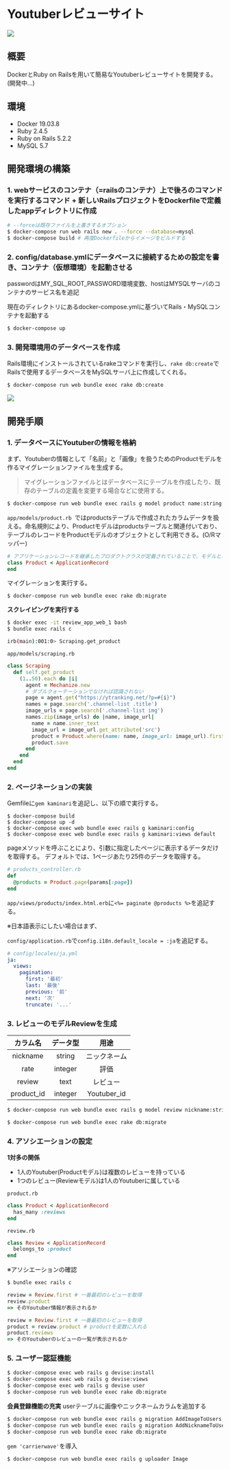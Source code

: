 # Youtuberレビューサイト
![](./screenshot/3.png)
## 概要
DockerとRuby on Railsを用いて簡易なYoutuberレビューサイトを開発する。(開発中...)

## 環境
- Docker 19.03.8
- Ruby 2.4.5
- Ruby on Rails 5.2.2
- MySQL 5.7

## 開発環境の構築

### 1. webサービスのコンテナ（=railsのコンテナ）上で後ろのコマンドを実行するコマンド + 新しいRailsプロジェクトをDockerfileで定義したappディレクトリに作成

```bash
# --forceは既存ファイルを上書きするオプション
$ docker-compose run web rails new . --force --database=mysql
$ docker-compose build # 再度Dockerfileからイメージをビルドする
```
### 2. config/database.ymlにデータベースに接続するための設定を書き、コンテナ（仮想環境）を起動させる
passwordはMY_SQL_ROOT_PASSWORD環境変数、hostはMYSQLサーバのコンテナのサービス名を追記

現在のディレクトリにあるdocker-compose.ymlに基づいてRails・MySQLコンテナを起動する
```bash
$ docker-compose up
```
### 3. 開発環境用のデータベースを作成
Rails環境にインストールされているrakeコマンドを実行し、`rake db:create`でRailsで使用するデータベースをMySQLサーバ上に作成してくれる。
```bash
$ docker-compose run web bundle exec rake db:create
```

![](./screenshot/1.png)

## 開発手順
### 1. データベースにYoutuberの情報を格納
まず、Youtuberの情報として「名前」と「画像」を扱うためのProductモデルを作るマイグレーションファイルを生成する。

> マイグレーションファイルとはデータベースにテーブルを作成したり、既存のテーブルの定義を変更する場合などに使用する。
```bash
$ docker-compose run web bundle exec rails g model product name:string image_url:text
```
`app/models/product.rb `ではproductsテーブルで作成されたカラムデータを扱える。命名規則により、Productモデルはproductsテーブルと関連付いており、テーブルのレコードをProductモデルのオブジェクトとして利用できる。(O/Rマッパー)
```ruby
# アプリケーションレコードを継承したプロダクトクラスが定義されていることで、モデルとして機能させている。
class Product < ApplicationRecord
end
```
マイグレーションを実行する。
```
$ docker-compose run web bundle exec rake db:migrate
```
**スクレイピングを実行する**
```bash
$ docker exec -it review_app_web_1 bash
$ bundle exec rails c

irb(main):001:0> Scraping.get_product
```
`app/models/scraping.rb `
```ruby
class Scraping
  def self.get_product
    (1..50).each do |i|
      agent = Mechanize.new
      # ダブルクォーテーションでなければ認識されない
      page = agent.get("https://ytranking.net/?p=#{i}")
      names = page.search('.channel-list .title')
      image_urls = page.search('.channel-list img')
      names.zip(image_urls) do |name, image_url|
        name = name.inner_text
        image_url = image_url.get_attribute('src')
        product = Product.where(name: name, image_url: image_url).first_or_initialize
        product.save
      end
    end
  end
end
```

### 2. ページネーションの実装
Gemfileに`gem kaminari`を追記し、以下の順で実行する。
```
$ docker-compose build
$ docker-compose up -d
$ docker-compose exec web bundle exec rails g kaminari:config
$ docker-compose exec web bundle exec rails g kaminari:views default
```
pageメソッドを呼ぶことにより、引数に指定したページに表示するデータだけを取得する。
デフォルトでは、1ページあたり25件のデータを取得する。

```ruby
# products_controller.rb
def
  @products = Product.page(params[:page])
end
```
`app/views/products/index.html.erb`に`<%= paginate @products %>`を追記する。

※日本語表示にしたい場合はまず、

`config/application.rb`で`config.i18n.default_locale = :ja`を追記する。
```yml
# config/locales/ja.yml
ja:
  views:
    pagination:
      first: '最初'
      last: '最後'
      previous: '前'
      next: '次'
      truncate: '...'
```


### 3. レビューのモデルReviewを生成

|カラム名|データ型|用途|
|:---:|:---:|:---:|
|nickname|string|ニックネーム|
|rate|integer|評価|
|review|text|レビュー|
|product_id|integer|Youtuber_id|

```bash
$ docker-compose run web bundle exec rails g model review nickname:string rate:integer review:text product_id:integer

$ docker-compose run web bundle exec rake db:migrate
```
### 4. アソシエーションの設定
**1対多の関係**
- 1人のYoutuber(Productモデル)は複数のレビューを持っている
- 1つのレビュー(Reviewモデル)は1人のYoutuberに属している

`product.rb`
```ruby
class Product < ApplicationRecord
  has_many :reviews
end
```
`review.rb`
```ruby
class Review < ApplicationRecord
  belongs_to :product
end
```
※アソシエーションの確認
```bash
$ bundle exec rails c
```
```ruby
review = Review.first # 一番最初のレビューを取得
review.product
=> そのYoutuber情報が表示されるか
```
```ruby
review = Review.first # 一番最初のレビューを取得
product = review.product # productを変数に入れる
product.reviews
=> そのYoutuberのレビューの一覧が表示されるか
```

### 5. ユーザー認証機能
```bash
$ docker-compose exec web rails g devise:install
$ docker-compose exec web rails g devise:views
$ docker-compose exec web rails g devise user
$ docker-compose run web bundle exec rake db:migrate
```
**会員登録機能の充実**
userテーブルに画像やニックネームカラムを追加する
```bash
$ docker-compose run web bundle exec rails g migration AddImageToUsers image:string
$ docker-compose run web bundle exec rails g migration AddNicknameToUsers nickname:string
$ docker-compose run web bundle exec rake db:migrate
```
`gem 'carrierwave'`を導入
```bash
$ docker-compose run web bundle exec rails g uploader Image
```
